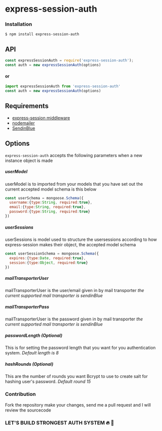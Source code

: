 # express-session-auth

### Installation
```
$ npm install express-session-auth
```

## API

```js
const expressSessionAuth = require('express-session-auth');
const auth = new expressSessionAuth(options)
```
#### or 
```js
import expressSessionAuth from 'express-session-auth'
const auth = new expressSessionAuth(options)
```

## Requirements

- [express-session middleware](https://www.npmjs.com/package/express-session)
- [nodemailer](https://www.npmjs.com/package/nodemailer)
- [SendinBlue](https://www.sendinblue.com/)


## Options
```express-session-auth``` accepts the following parameters when a new instance object is made

##### userModel
userModel is to imported from your models that you have set out the current accepted model schema is this below
```js
const userSchema = mongoose.Schema({
  username:{type:String, required:true},
  email:{type:String, required:true},
  password:{type:String, required:true}
})
```

##### userSessions
userSessions is model used to structure the usersessions according to how express-session makes their object, the accepted model schema
```js
const userSessionSchema = mongoose.Schema({
  expires:{type:Date, required:true},
  session:{type:Object, required:true}
})
```

##### mailTransporterUser
mailTransporterUser is the user/email given in by mail transporter *the current supported mail transporter is sendinBlue*

##### mailTransporterPass
mailTransporterUser is the password given in by mail transporter *the current supported mail transporter is sendinBlue*

##### passwordLength (Optional)
This is for setting the password length that you want for you authentication system. *Default length is 8*

##### hashRounds (Optional)
This are the number of rounds you want Bcrypt to use to create salt for hashing user's password. *Default round 15*


### Contribution
Fork the repository make your changes, send me a pull request and I will review the sourcecode


### LET'S BUILD STRONGEST AUTH SYSTEM 🔥 🔐
                                                      
